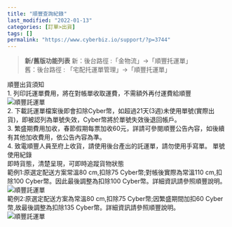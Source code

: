 ```yaml
---
title: "順豐查詢紀錄"
last_modified: "2022-01-13"
categories: [訂單>出貨]
tags: []
permalink: "https://www.cyberbiz.io/support/?p=3744"
---
```


> **新/舊版功能列表** 新：後台路徑 :「金物流」→「順豐托運單」  
> 舊：後台路徑 : 「宅配托運單管理」→「順豐托運單」

順豐出貨須知  
1\. 列印託運單費用，將在對帳單收取運費，不需額外再付運費給順豐  
![順豐託運單](https://www.cyberbiz.co/support/wp-content/uploads/2019/09/順豐-01.png)  
2\. 下載託運單檔案後即會扣除Cyber幣，如超過21天(3週)未使用單號(實際出貨)，即被認列為單號失效，Cyber幣將於單號失效後退回帳戶。  
3\. 繁盛期費用加收，春節假期每票加收60元，詳請可參閱順豐公告內容，如後續有其他加收費用，依公告內容為準。  
4\. 致電順豐人員至府上收貨，請使用後台產出的託運單，請勿使用手寫單。  單號使用紀錄  
即時貨態，清楚呈現，可即時追蹤貨物狀態  
範例1:原選定配送方案常溫80 cm,扣除75 Cyber幣;對帳後實際為常溫110 cm,扣除100 Cyber幣。因此最後調整為扣除100
Cyber幣。詳細資訊請參照順豐說明。  
![順豐託運單](https://www.cyberbiz.co/support/wp-content/uploads/2019/09/順豐-04.png)  
範例2:原選定配送方案為常溫80 cm,扣除75 Cyber幣;因繁盛期間加扣60 Cyber幣,故最後調整為扣除135
Cyber幣。詳細資訊請參照順豐說明。  
![順豐託運單](https://www.cyberbiz.co/support/wp-content/uploads/2019/09/順豐-05.png)  

